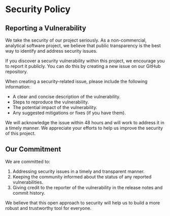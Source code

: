 # Security Policy

## Reporting a Vulnerability

We take the security of our project seriously. As a non-commercial, analytical software project, we believe that public transparency is the best way to identify and address security issues.

If you discover a security vulnerability within this project, we encourage you to report it publicly. You can do this by creating a new issue on our GitHub repository.

When creating a security-related issue, please include the following information:

*   A clear and concise description of the vulnerability.
*   Steps to reproduce the vulnerability.
*   The potential impact of the vulnerability.
*   Any suggested mitigations or fixes (if you have them).

We will acknowledge the issue within 48 hours and will work to address it in a timely manner. We appreciate your efforts to help us improve the security of this project.

## Our Commitment

We are committed to:

1.  Addressing security issues in a timely and transparent manner.
2.  Keeping the community informed about the status of any reported vulnerabilities.
3.  Giving credit to the reporter of the vulnerability in the release notes and commit history.

We believe that this open approach to security will help us to build a more robust and trustworthy tool for everyone.